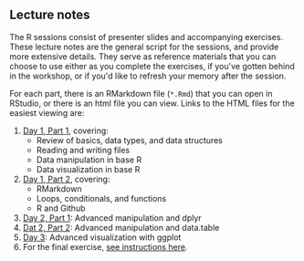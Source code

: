 ## Lecture notes

The R sessions consist of presenter slides and accompanying exercises. These lecture notes are the general script for the sessions, and provide more extensive details. They serve as reference materials that you can choose to use either as you complete the exercises, if you've gotten behind in the workshop, or if you'd like to refresh your memory after the session.

For each part, there is an RMarkdown file (`*.Rmd`) that you can open in RStudio, or there is an html file you can view. Links to the HTML files for the easiest viewing are:

1. [Day 1, Part 1](https://msia.github.io/bootcamp-2019/lecturenotes/day1_R-intro_lecturenotes_kr.html), covering:
    - Review of basics, data types, and data structures
    - Reading and writing files
    - Data manipulation in base R
    - Data visualization in base R
2. [Day 1, Part 2](https://msia.github.io/bootcamp-2019/lecturenotes/day2_R-loops-conditionals-functions_lecturenotes_rm.html), covering:
    - RMarkdown
    - Loops, conditionals, and functions
    - R and Github
3. [Day 2, Part 1](https://msia.github.io/bootcamp-2019/lecturenotes/day3_R-adv_manipulation_dplyr_lecturenotes_rm.html): Advanced manipulation and dplyr
4. [Dat 2, Part 2](https://msia.github.io/bootcamp-2019/lecturenotes/day3_R-adv_manipulation_datatable_lecturenotes_ae.html): Advanced manipulation and data.table
5. [Day 3](https://msia.github.io/bootcamp-2019/lecturenotes/day3_R-pt3-ggplot_lecturenotes_kr.html): Advanced visualization with ggplot
6. For the final exercise, [see instructions here](https://github.com/MSIA/bootcamp-2019/blob/master/exercises/day3_final-exercise-instructions.md).
